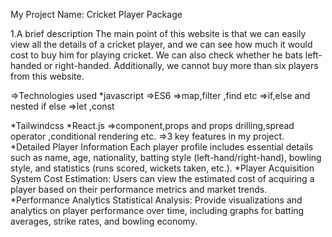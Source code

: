 My Project Name:
  Cricket Player Package

1.A brief description
  The main point of this website is that we can easily view all the details of a cricket player, and we can see how much it would cost to buy him for playing cricket. We can also check whether he bats left-handed or right-handed. Additionally, we cannot buy more than six players from this website.

=>Technologies used
  *javascript
   =>ES6
   =>map,filter ,find etc 
   =>if,else and nested if else 
   =>let ,const 

 *Tailwindcss
 *React.js
  =>component,props and props drilling,spread operator ,conditional rendering etc.
=>3 key features in my project.
  *Detailed Player Information
    Each player profile includes essential details such as name, age, nationality, batting style (left-hand/right-hand), bowling style, and statistics (runs scored, wickets taken, etc.).
  *Player Acquisition System
    Cost Estimation: Users can view the estimated cost of acquiring a player based on their performance metrics and market trends.
   *Performance Analytics 
     Statistical Analysis: Provide visualizations and analytics on player performance over time, including graphs for batting averages, strike rates, and bowling economy.
